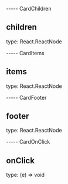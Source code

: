----- CardChildren

## children

type: React.ReactNode

----- CardItems

## items

type: React.ReactNode

----- CardFooter

## footer

type: React.ReactNode

----- CardOnClick

## onClick

type: (e) => void
